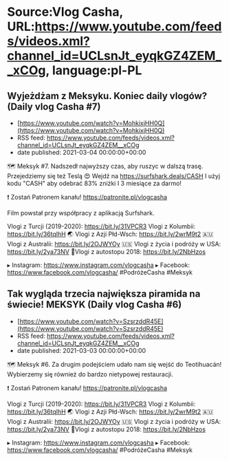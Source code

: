 # Source:Vlog Casha, URL:https://www.youtube.com/feeds/videos.xml?channel_id=UCLsnJt_eyqkGZ4ZEM__xCOg, language:pl-PL

## Wyjeżdżam z Meksyku. Koniec daily vlogów? (Daily vlog Casha #7)
 - [https://www.youtube.com/watch?v=MohkixjHH0Q](https://www.youtube.com/watch?v=MohkixjHH0Q)
 - RSS feed: https://www.youtube.com/feeds/videos.xml?channel_id=UCLsnJt_eyqkGZ4ZEM__xCOg
 - date published: 2021-03-04 00:00:00+00:00

🗺️ Meksyk #7. Nadszedł najwyższy czas, aby ruszyc w dalszą trasę. Przejedziemy się też Teslą 😍
Wejdź na https://surfshark.deals/CASH I użyj kodu "CASH" aby odebrać 83% zniżki I 3 miesiące za darmo!

❗ Zostań Patronem kanału!
https://patronite.pl/vlogcasha

Film powstał przy współpracy z aplikacją Surfshark.

Vlogi z Turcji (2019-2020): https://bit.ly/31VPCR3
Vlogi z Kolumbii: https://bit.ly/36tqlhH
🌏 Vlogi z Azji Płd-Wsch: https://bit.ly/2wrM9t2
🇦🇺 Vlogi z Australii: https://bit.ly/2OJWYOy
🇺🇸 Vlogi z życia i podróży w USA: https://bit.ly/2ya73NV
🚙Vlogi z autostopu 2018: https://bit.ly/2NbHzos

▸ Instagram: https://www.instagram.com/vlogcasha
▸ Facebook: https://www.facebook.com/vlogcasha/
#PodróżeCasha #Meksyk

## Tak wygląda trzecia największa piramida na świecie! MEKSYK (Daily vlog Casha #6)
 - [https://www.youtube.com/watch?v=SzsrzddR45E](https://www.youtube.com/watch?v=SzsrzddR45E)
 - RSS feed: https://www.youtube.com/feeds/videos.xml?channel_id=UCLsnJt_eyqkGZ4ZEM__xCOg
 - date published: 2021-03-03 00:00:00+00:00

🗺️ Meksyk #6. Za drugim podejściem udało nam się wejść do Teotihuacán! Wybierzemy się również do bardzo nietypowej restauracji.

❗ Zostań Patronem kanału!
https://patronite.pl/vlogcasha

Vlogi z Turcji (2019-2020): https://bit.ly/31VPCR3
Vlogi z Kolumbii: https://bit.ly/36tqlhH
🌏 Vlogi z Azji Płd-Wsch: https://bit.ly/2wrM9t2
🇦🇺 Vlogi z Australii: https://bit.ly/2OJWYOy
🇺🇸 Vlogi z życia i podróży w USA: https://bit.ly/2ya73NV
🚙Vlogi z autostopu 2018: https://bit.ly/2NbHzos

▸ Instagram: https://www.instagram.com/vlogcasha
▸ Facebook: https://www.facebook.com/vlogcasha/
#PodróżeCasha #Meksyk

